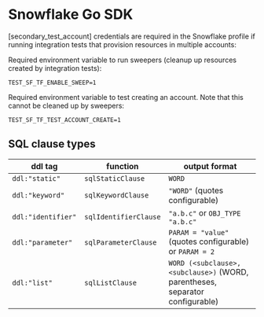 # Snowflake Go SDK

[secondary_test_account] credentials are required in the Snowflake profile if running integration tests that provision resources in multiple accounts:

Required environment variable to run sweepers (cleanup up resources created by integration tests):

```
TEST_SF_TF_ENABLE_SWEEP=1
```
Required environment variable to test creating an account. Note that this cannot be cleaned up by sweepers:

```
TEST_SF_TF_TEST_ACCOUNT_CREATE=1
```

## SQL clause types

| ddl tag            | function              | output format                                                                 |
| ------------------ | --------------------- | ----------------------------------------------------------------------------- |
| `ddl:"static"`     | `sqlStaticClause`     | `WORD`                                                                        |
| `ddl:"keyword"`    | `sqlKeywordClause`    | `"WORD"` (quotes configurable)                                                |
| `ddl:"identifier"` | `sqlIdentifierClause` | `"a.b.c"` or `OBJ_TYPE "a.b.c"`                                               |
| `ddl:"parameter"`  | `sqlParameterClause`  | `PARAM = "value"` (quotes configurable) or `PARAM = 2`                        |
| `ddl:"list"`       | `sqlListClause`       | `WORD (<subclause>, <subclause>)` (WORD, parentheses, separator configurable) |
